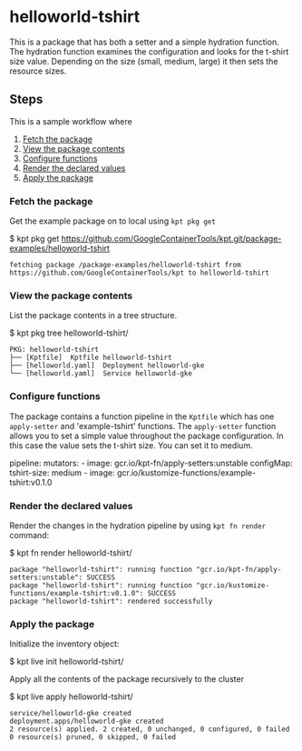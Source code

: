 # helloworld-tshirt

This is a package that has both a setter and a simple hydration function.  The
hydration function examines the configuration and looks for the t-shirt size
value.  Depending on the size (small, medium, large) it then sets the 
resource sizes.

## Steps

This is a sample workflow where 

1. [Fetch the package](#fetch-the-package)
2. [View the package contents](#view-the-package-contents)
3. [Configure functions](#configure-functions)
4. [Render the declared values](#render-the-declared-values)
5. [Apply the package](#apply-the-package)

### Fetch the package

Get the example package on to local using `kpt pkg get`

  $ kpt pkg get https://github.com/GoogleContainerTools/kpt.git/package-examples/helloworld-tshirt

    fetching package /package-examples/helloworld-tshirt from https://github.com/GoogleContainerTools/kpt to helloworld-tshirt

### View the package contents

List the package contents in a tree structure.

  $ kpt pkg tree helloworld-tshirt/

    PKG: helloworld-tshirt
    ├── [Kptfile]  Kptfile helloworld-tshirt
    ├── [helloworld.yaml]  Deployment helloworld-gke
    └── [helloworld.yaml]  Service helloworld-gke

### Configure functions

The package contains a function pipeline in the `Kptfile` which has
one `apply-setter` and 'example-tshirt' functions.  The `apply-setter` function allows you to set a simple value throughout the package configuration.  In 
this case the value sets the t-shirt size.  You can set it to medium.

  pipeline:
    mutators:
      - image: gcr.io/kpt-fn/apply-setters:unstable
        configMap:
          tshirt-size: medium
      - image: gcr.io/kustomize-functions/example-tshirt:v0.1.0


### Render the declared values

Render the changes in the hydration pipeline by using `kpt fn render` command:

  $ kpt fn render helloworld-tshirt/

    package "helloworld-tshirt": running function "gcr.io/kpt-fn/apply-setters:unstable": SUCCESS
    package "helloworld-tshirt": running function "gcr.io/kustomize-functions/example-tshirt:v0.1.0": SUCCESS
    package "helloworld-tshirt": rendered successfully

### Apply the package

Initialize the inventory object:

  $ kpt live init helloworld-tshirt/

Apply all the contents of the package recursively to the cluster

  $ kpt live apply helloworld-tshirt/

    service/helloworld-gke created
    deployment.apps/helloworld-gke created
    2 resource(s) applied. 2 created, 0 unchanged, 0 configured, 0 failed
    0 resource(s) pruned, 0 skipped, 0 failed

